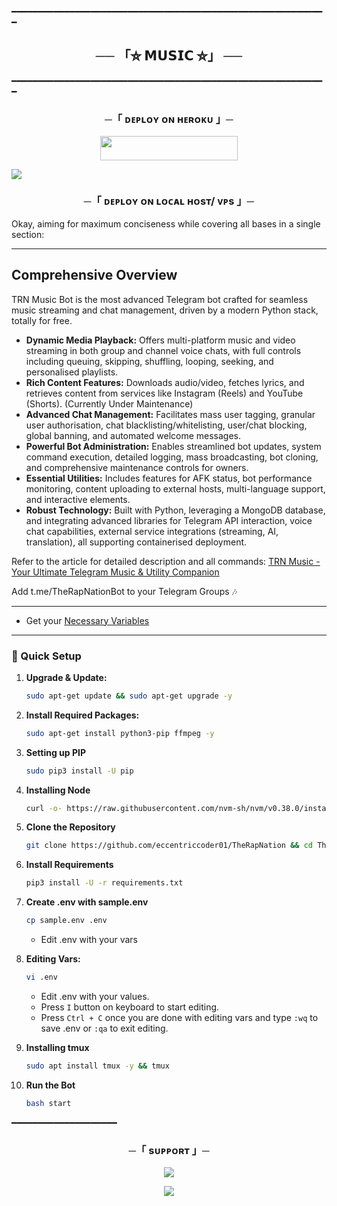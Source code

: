 ━━━━━━━━━━━━━━━━━━━━━━━━━━━━━━━━━━━━━━━━━━━━━━━━━━━━━━━━━━━━

<h2 align="center"> 
     ──
       「⛦ 𝗠𝗨𝗦𝗜𝗖 ⛦」
    ──
</h2>


━━━━━━━━━━━━━━━━━━━━━━━━━━━━━━━━━━━━━━━━━━━━━━━━━━━━━━━━━━━━

<h3 align="center">
    ─「 ᴅᴇᴩʟᴏʏ ᴏɴ ʜᴇʀᴏᴋᴜ 」─
    
</h3>

<p align="center"><a href="https://dashboard.heroku.com/new?template=https://github.com/WCGKING/TheRapNation"> <img src="https://img.shields.io/badge/Deploy%20On%20Heroku-black?style=for-the-badge&logo=heroku" width="220" height="38.45"/></a></p>

</p>

<img src="https://readme-typing-svg.herokuapp.com?color=FF0000&width=720&lines=⚠️+FORK+AND+STAR+THIS+REPO+BEFORE+USING⚠️+...">

<h3 align="center">
    ─「 ᴅᴇᴩʟᴏʏ ᴏɴ ʟᴏᴄᴀʟ ʜᴏsᴛ/ ᴠᴘs 」─
</h3>

Okay, aiming for maximum conciseness while covering all bases in a single section:

---

## Comprehensive Overview

TRN Music Bot is the most advanced Telegram bot crafted for seamless music streaming and chat management, driven by a modern Python stack, totally for free.

* **Dynamic Media Playback:** Offers multi-platform music and video streaming in both group and channel voice chats, with full controls including queuing, skipping, shuffling, looping, seeking, and personalised playlists.
* **Rich Content Features:** Downloads audio/video, fetches lyrics, and retrieves content from services like Instagram (Reels) and YouTube (Shorts). (Currently Under Maintenance)
* **Advanced Chat Management:** Facilitates mass user tagging, granular user authorisation, chat blacklisting/whitelisting, user/chat blocking, global banning, and automated welcome messages.
* **Powerful Bot Administration:** Enables streamlined bot updates, system command execution, detailed logging, mass broadcasting, bot cloning, and comprehensive maintenance controls for owners.
* **Essential Utilities:** Includes features for AFK status, bot performance monitoring, content uploading to external hosts, multi-language support, and interactive elements.
* **Robust Technology:** Built with Python, leveraging a MongoDB database, and integrating advanced libraries for Telegram API interaction, voice chat capabilities, external service integrations (streaming, AI, translation), all supporting containerised deployment.

Refer to the article for detailed description and all commands:
[TRN Music - Your Ultimate Telegram Music & Utility Companion]( https://telegra.ph/TRN-Music---Your-Ultimate-Telegram-Music--Utility-Companion-06-08)

Add t.me/TheRapNationBot to your Telegram Groups 🎶

---

- Get your [Necessary Variables]( https://github.com/eccentriccoder01/TheRapNation/main/sample.env)
---

### 🔧 Quick Setup

1. **Upgrade & Update:**
   ```bash
   sudo apt-get update && sudo apt-get upgrade -y
   ```

2. **Install Required Packages:**
   ```bash
   sudo apt-get install python3-pip ffmpeg -y
   ```
3. **Setting up PIP**
   ```bash
   sudo pip3 install -U pip
   ```
4. **Installing Node**
   ```bash
   curl -o- https://raw.githubusercontent.com/nvm-sh/nvm/v0.38.0/install.sh | bash && source ~/.bashrc && nvm install v18
   ```
5. **Clone the Repository**
   ```bash
   git clone https://github.com/eccentriccoder01/TheRapNation && cd TheRapNation
   ```
6. **Install Requirements**
   ```bash
   pip3 install -U -r requirements.txt
   ```
7. **Create .env  with sample.env**
   ```bash
   cp sample.env .env
   ```
   - Edit .env with your vars
8. **Editing Vars:**
   ```bash
   vi .env
   ```
   - Edit .env with your values.
   - Press `I` button on keyboard to start editing.
   - Press `Ctrl + C`  once you are done with editing vars and type `:wq` to save .env or `:qa` to exit editing.
9. **Installing tmux**
    ```bash
    sudo apt install tmux -y && tmux
    ```
10. **Run the Bot**
    ```bash
    bash start
━━━━━━━━━━━━━━━━━━━━

<h3 align="center">
    ─「 sᴜᴩᴩᴏʀᴛ 」─
</h3>

<p align="center">
<a href="https://t.me/therapnation_Support"><img src="https://img.shields.io/badge/-Support%20Group-blue.svg?style=for-the-badge&logo=Telegram"></a>
</p>

<p align="center">
<a href="https://t.me/the_rap_nation"><img src="https://img.shields.io/badge/-Support%20Channel-blue.svg?style=for-the-badge&logo=Telegram"></a>
</p>